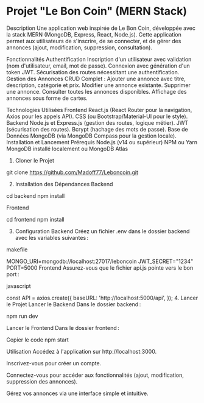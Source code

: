 # Projet "Le Bon Coin" (MERN Stack)
Description
Une application web inspirée de Le Bon Coin, développée avec la stack MERN (MongoDB, Express, React, Node.js). Cette application permet aux utilisateurs de s'inscrire, de se connecter, et de gérer des annonces (ajout, modification, suppression, consultation).

Fonctionnalités
Authentification
Inscription d'un utilisateur avec validation (nom d'utilisateur, email, mot de passe).
Connexion avec génération d'un token JWT.
Sécurisation des routes nécessitant une authentification.
Gestion des Annonces
CRUD Complet :
Ajouter une annonce avec titre, description, catégorie et prix.
Modifier une annonce existante.
Supprimer une annonce.
Consulter toutes les annonces disponibles.
Affichage des annonces sous forme de cartes.

Technologies Utilisées
Frontend
React.js (React Router pour la navigation, Axios pour les appels API).
CSS (ou Bootstrap/Material-UI pour le style).
Backend
Node.js et Express.js (gestion des routes, logique métier).
JWT (sécurisation des routes).
Bcrypt (hachage des mots de passe).
Base de Données
MongoDB (via MongoDB Compass pour la gestion locale).
Installation et Lancement
Prérequis
Node.js (v14 ou supérieur)
NPM ou Yarn
MongoDB installé localement ou MongoDB Atlas
1. Cloner le Projet

git clone https://github.com/Madoff77/Leboncoin.git

2. Installation des Dépendances
Backend

cd backend
npm install

Frontend

cd frontend
npm install

3. Configuration
Backend
Créez un fichier .env dans le dossier backend avec les variables suivantes :

makefile

MONGO_URI=mongodb://localhost:27017/leboncoin
JWT_SECRET="1234"
PORT=5000
Frontend
Assurez-vous que le fichier api.js pointe vers le bon port :

javascript

const API = axios.create({
  baseURL: 'http://localhost:5000/api',
});
4. Lancer le Projet
Lancer le Backend
Dans le dossier backend :


npm run dev

Lancer le Frontend
Dans le dossier frontend :

Copier le code
npm start

Utilisation
Accédez à l'application sur http://localhost:3000.

Inscrivez-vous pour créer un compte.

Connectez-vous pour accéder aux fonctionnalités (ajout, modification, suppression des annonces).

Gérez vos annonces via une interface simple et intuitive.

